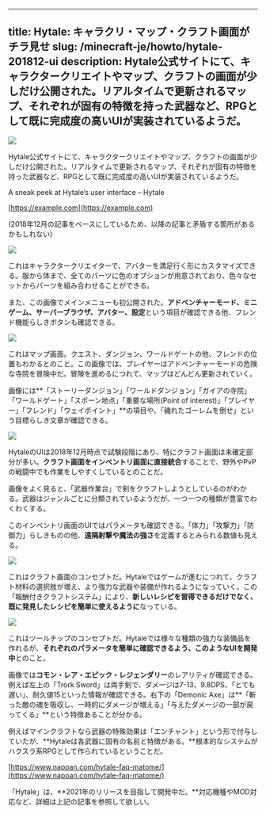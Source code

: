 
---
title: Hytale: キャラクリ・マップ・クラフト画面がチラ見せ
slug: /minecraft-je/howto/hytale-201812-ui
description: Hytale公式サイトにて、キャラクタークリエイトやマップ、クラフトの画面が少しだけ公開された。リアルタイムで更新されるマップ、それぞれが固有の特徴を持った武器など、RPGとして既に完成度の高いUIが実装されているようだ。
---

![](https://cdn-ak.f.st-hatena.com/images/fotolife/s/sasigume/20210208/20210208100548.jpg)

Hytale公式サイトにて、キャラクタークリエイトやマップ、クラフトの画面が少しだけ公開された。リアルタイムで更新されるマップ、それぞれが固有の特徴を持った武器など、RPGとして既に完成度の高いUIが実装されているようだ。

A sneak peek at Hytale’s user interface – Hytale

[https://example.com](https://example.com)

(2018年12月の記事をベースにしているため、以降の記事と矛盾する箇所があるかもしれない)

![](https://cdn-ak.f.st-hatena.com/images/fotolife/s/sasigume/20210208/20210208100548.jpg)

これはキャラクタークリエイターで、アバターを満足行く形にカスタマイズできる。服から体まで、全てのパーツに色のオプションが用意されており、色々なセットからパーツを組み合わせることができる。

また、この画像でメインメニューも初公開された。**アドベンチャーモード、ミニゲーム、サーバーブラウザ、アバター、設定**という項目が確認できる他、フレンド機能らしきボタンも確認できる。

![](https://cdn-ak.f.st-hatena.com/images/fotolife/s/sasigume/20210208/20210208100556.jpg)

これはマップ画面。クエスト、ダンジョン、ワールドゲートの他、フレンドの位置もわかるとのこと。この画像では、プレイヤーはアドベンチャーモードの危険な寺院を冒険中だ。冒険を進めるにつれて、マップはどんどん更新されていく。

画像には**「ストーリーダンジョン」「ワールドダンジョン」「ガイアの寺院」「ワールドゲート」「スポーン地点」「重要な場所(Point of interest)」「プレイヤー」「フレンド」「ウェイポイント」**の項目や、「穢れたゴーレムを倒せ」という目標らしき文章が確認できる。

![](https://cdn-ak.f.st-hatena.com/images/fotolife/s/sasigume/20210208/20210208100551.jpg)

HytaleのUIは2018年12月時点で試験段階にあり、特にクラフト画面は未確定部分が多い。**クラフト画面をインベントリ画面に直接統合**することで、野外やPvPの戦闘中でも作業をしやすくしているとのことだ。

画像をよく見ると、「武器作業台」で剣をクラフトしようとしているのがわかる。武器はジャンルごとに分類されているようだが、一つ一つの種類が豊富でわくわくする。

このインベントリ画面のUIではパラメータも確認できる。「体力」「攻撃力」「防御力」らしきものの他、**遠隔射撃や魔法の強さ**を定義するとみられる数値も見える。

![](https://cdn-ak.f.st-hatena.com/images/fotolife/s/sasigume/20210208/20210208100544.jpg)

これはクラフト画面のコンセプトだ。Hytaleではゲームが進むにつれて、クラフト材料の選択肢が増え、より強力な武器や装備が作れるようになっていく。この「報酬付きクラフトシステム」により、**新しいレシピを習得できるだけでなく、既に発見したレシピを簡単に使えるように**なっている。

![](https://cdn-ak.f.st-hatena.com/images/fotolife/s/sasigume/20210208/20210208100606.jpg)

これはツールチップのコンセプトだ。Hytaleでは様々な種類の強力な装備品を作れるが、**それぞれのパラメータを簡単に確認できるよう、このようなUIを開発中**とのこと。

画像では**コモン・レア・エピック・レジェンダリー**のレアリティが確認できる。例えば左上の「Trork Sword」は両手剣で、ダメージは7-13、9.8DPS、「とても遅い」、耐久値15といった情報が確認できる。右下の「Demonic Axe」は**「斬った敵の魂を吸収し、一時的にダメージが増える」「与えたダメージの一部が戻ってくる」**という特徴あることが分かる。

例えばマインクラフトなら武器の特殊効果は「エンチャント」という形で付与していたが、**Hytaleは各武器に固有の名前と特徴がある。**根本的なシステムがハクスラ系RPGとして作られているということだ。

[https://www.napoan.com/hytale-faq-matome/](https://www.napoan.com/hytale-faq-matome/)

「Hytale」は、**2021年のリリースを目指して開発中だ。**対応機種やMOD対応など、詳細は上記の記事を参照して欲しい。
